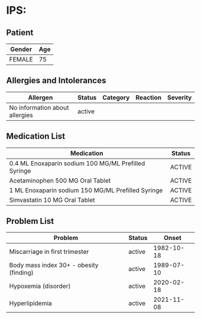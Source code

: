 # IPS:

## Patient

|Gender|Age|
|---|---|
|FEMALE|75|

## Allergies and Intolerances

|Allergen|Status|Category|Reaction|Severity|
|---|---|---|---|---|
|No information about allergies|active||||

## Medication List

|Medication|Status|
|---|---|
|0.4 ML Enoxaparin sodium 100 MG/ML Prefilled Syringe|ACTIVE|
|Acetaminophen 500 MG Oral Tablet|ACTIVE|
|1 ML Enoxaparin sodium 150 MG/ML Prefilled Syringe|ACTIVE|
|Simvastatin 10 MG Oral Tablet|ACTIVE|

## Problem List

|Problem|Status|Onset|
|---|---|---|
|Miscarriage in first trimester|active|1982-10-18|
|Body mass index 30+ - obesity (finding)|active|1989-07-10|
|Hypoxemia (disorder)|active|2020-02-18|
|Hyperlipidemia|active|2021-11-08|
